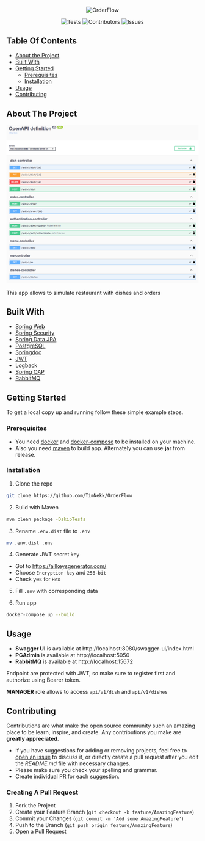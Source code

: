<br/>
<p align="center">

  <img align="center" src="https://socialify.git.ci/TimNekk/OrderFlow/image?description=1&font=Inter&language=1&name=1&owner=1&pattern=Plus&theme=Light" alt="OrderFlow" width="640" height="320" />

  <p align="center">
    <img src="https://github.com/TimNekk/OrderFlow/actions/workflows/maven.yml/badge.svg" alt="Tests">
    <img src="https://img.shields.io/github/contributors/TimNekk/OrderFlow?color=dark-green" alt="Contributors">
    <img src="https://img.shields.io/github/issues/TimNekk/OrderFlow" alt="Issues">
  </p>

</p>


## Table Of Contents

* [About the Project](#about-the-project)
* [Built With](#built-with)
* [Getting Started](#getting-started)
    * [Prerequisites](#prerequisites)
    * [Installation](#installation)
* [Usage](#usage)
* [Contributing](#contributing)

## About The Project

![Screen Shot](images/screenshot.png)

This app allows to simulate restaurant with dishes and orders 

## Built With

* [Spring Web](https://rwinch.github.io/spring-framework/web/webmvc.html)
* [Spring Security](https://docs.spring.io/spring-security/)
* [Spring Data JPA](https://spring.io/projects/spring-data-jpa)
* [PostgreSQL](https://www.postgresql.org/)
* [Springdoc](https://springdoc.org/)
* [JWT](https://jwt.io/)
* [Logback](http://logback.qos.ch/)
* [Spring OAP](https://docs.spring.io/spring/reference/core/aop.html)
* [RabbitMQ](https://www.rabbitmq.com/)

## Getting Started

To get a local copy up and running follow these simple example steps.

### Prerequisites

- You need [docker](https://docs.docker.com/engine/install/)
  and [docker-compose](https://docs.docker.com/compose/install/) to be installed on your machine.
- Also you need [maven](https://maven.apache.org/install.html) to build app. Alternately you can use **jar** from
  release.

### Installation

1. Clone the repo

```sh
git clone https://github.com/TimNekk/OrderFlow
```

2. Build with Maven

```sh
mvn clean package -DskipTests
```

3. Rename `.env.dist` file to `.env`

```sh
mv .env.dist .env
```

4. Generate JWT secret key

- Got to https://allkeysgenerator.com/
- Choose `Encryption key` and `256-bit`
- Check yes for `Hex`

5. Fill `.env` with corresponding data

6. Run app

```sh
docker-compose up --build
```

## Usage

- **Swagger UI** is available at http://localhost:8080/swagger-ui/index.html
- **PGAdmin** is available at http://localhost:5050
- **RabbitMQ** is available at http://localhost:15672

Endpoint are protected with JWT, so make sure to register first and authorize using Bearer token.

**MANAGER** role allows to access `api/v1/dish` and `api/v1/dishes`

## Contributing

Contributions are what make the open source community such an amazing place to be learn, inspire, and create. Any
contributions you make are **greatly appreciated**.

* If you have suggestions for adding or removing projects, feel free
  to [open an issue](https://github.com/TimNekk/OrderFlow/issues/new) to discuss it, or directly create a pull
  request after you edit the *README.md* file with necessary changes.
* Please make sure you check your spelling and grammar.
* Create individual PR for each suggestion.

### Creating A Pull Request

1. Fork the Project
2. Create your Feature Branch (`git checkout -b feature/AmazingFeature`)
3. Commit your Changes (`git commit -m 'Add some AmazingFeature'`)
4. Push to the Branch (`git push origin feature/AmazingFeature`)
5. Open a Pull Request
